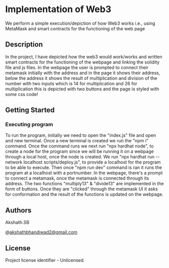 
# Implementation of Web3

We perform a simple execution/depiction of how Web3 works i.e., using MetaMask and smart contracts for the functioning of the web page

## Description

In the project, I have depicted how the web3 would work/works and written smart contracts for the functioning of the webpage and linking the solidity file and js files. In the webpage the user is prompted to connect their metamask initially with the address and in the page it shows their address, below the address it shows the result of multiplication and division of the number with two inputs which is 14 for multiplication and 26 for multiplication this is depicted with two buttons and the page is styled with some css code!

## Getting Started


### Executing program

To run the program, initially we need to open the "index.js" file and open and new terminal. 
Once a new terminal is created we run the "npm i" command.
Once the command runs we next run "npx hardhat node", to create a node for the program since we will be running it on a webpage through a local host, once the node is created. 
We run "npx hardhat run --network localhost scripts/deploy.js", to provide a localhost for the program to be able to execute. 
Then once "npm run dev" command is ran it runs the program at a localhost with a portnumber. 
In the webpage, there's a prompt to connect a metamask, once the metamask is connected through its address. The two functions "multiply13" & "divide13" are implemented in the form of buttons. Once they are "clicked" through the metamask UI it asks for conformation and the result of the functions is updated on the webpage. 



## Authors

Akshath.SB

@akshathbhandiwad2@gmail.com


## License

Project license identifier - Unlicensed.






